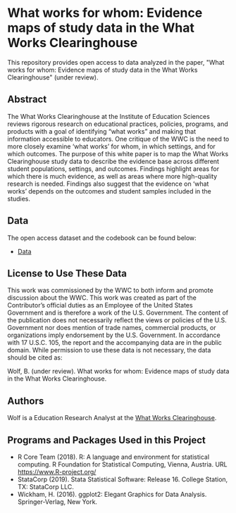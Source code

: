 # What works for whom: Evidence maps of study data in the What Works Clearinghouse
This repository provides open access to data analyzed in the paper, "What works for whom: Evidence maps of study data in the What Works Clearinghouse" (under review).

## Abstract

The What Works Clearinghouse at the Institute of Education Sciences reviews rigorous research on educational practices, policies, programs, and products with a goal of identifying “what works” and making that information accessible to educators. One critique of the WWC is the need to more closely examine ‘what works’ for whom, in which settings, and for which outcomes. The purpose of this white paper is to map the What Works Clearinghouse study data to describe the evidence base across different student populations, settings, and outcomes. Findings highlight areas for which there is much evidence, as well as areas where more high-quality research is needed. Findings also suggest that the evidence on ‘what works’ depends on the outcomes  and student samples included in the studies.

## Data

The open access dataset and the codebook can be found below:

- [Data](https://github.com/betsyjwolf/evidence-map/blob/master/evidence_gap.csv)

## License to Use These Data

This work was commissioned by the WWC to both inform and promote discussion about the WWC. This work was created as part of the Contributor’s official duties as an Employee of the United States Government and is therefore a work of the U.S. Government. The content of the publication does not necessarily reflect the views or policies of the U.S. Government nor does mention of trade names, commercial products, or organizations imply endorsement by the U.S. Government. In accordance with 17 U.S.C. 105, the report and the accompanying data are in the public domain. While permission to use these data is not necessary, the data should be cited as:

Wolf, B. (under review). What works for whom: Evidence maps of study data in the What Works Clearinghouse. 

## Authors

Wolf is a Education Research Analyst at the [What Works Clearinghouse](https://ies.ed.gov/ncee/wwc/).

## Programs and Packages Used in this Project

* R Core Team (2018). R: A language and environment for statistical computing. R Foundation for Statistical Computing, Vienna, Austria. URL https://www.R-project.org/
* StataCorp (2019). Stata Statistical Software: Release 16. College Station, TX: StataCorp LLC.
 * Wickham, H. (2016). ggplot2: Elegant Graphics for Data Analysis. Springer-Verlag, New York. 
  







